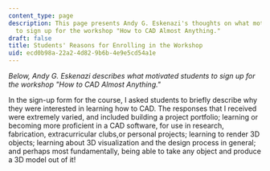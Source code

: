```yaml
---
content_type: page
description: This page presents Andy G. Eskenazi's thoughts on what motivated students
  to sign up for the workshop "How to CAD Almost Anything."
draft: false
title: Students' Reasons for Enrolling in the Workshop
uid: ecd0b98a-22a2-4d82-9b6b-4e9e5cd54a1e
---
```

*Below, Andy G. Eskenazi describes what motivated students to sign up for the workshop "How to CAD Almost Anything."*

In the sign-up form for the course, I asked students to briefly describe why they were interested in learning how to CAD. The responses that I received were extremely varied, and included building a project portfolio; learning or becoming more proficient in a CAD software, for use in research, fabrication, extracurricular clubs,or personal projects; learning to render 3D objects; learning about 3D visualization and the design process in general; and perhaps most fundamentally, being able to take any object and produce a 3D model out of it!
